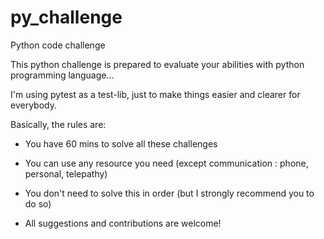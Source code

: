 # py_challenge
Python code challenge

This python challenge is prepared to evaluate your abilities with python programming language...

I'm using pytest as a test-lib, just to make things easier and clearer for everybody.

Basically, the rules are:

* You have 60 mins to solve all these challenges

* You can use any resource you need (except communication : phone, personal, telepathy)

* You don't need to solve this in order (but I strongly recommend you to do so)

* All suggestions and contributions are welcome!

